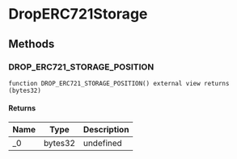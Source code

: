 # DropERC721Storage









## Methods

### DROP_ERC721_STORAGE_POSITION

```solidity
function DROP_ERC721_STORAGE_POSITION() external view returns (bytes32)
```






#### Returns

| Name | Type | Description |
|---|---|---|
| _0 | bytes32 | undefined |




